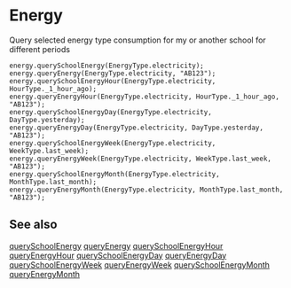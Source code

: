 # Energy

Query selected energy type consumption for my or another school for different periods

```cards
energy.querySchoolEnergy(EnergyType.electricity);
energy.queryEnergy(EnergyType.electricity, "AB123");
energy.querySchoolEnergyHour(EnergyType.electricity, HourType._1_hour_ago);
energy.queryEnergyHour(EnergyType.electricity, HourType._1_hour_ago, "AB123");
energy.querySchoolEnergyDay(EnergyType.electricity, DayType.yesterday);
energy.queryEnergyDay(EnergyType.electricity, DayType.yesterday, "AB123");
energy.querySchoolEnergyWeek(EnergyType.electricity, WeekType.last_week);
energy.queryEnergyWeek(EnergyType.electricity, WeekType.last_week, "AB123");
energy.querySchoolEnergyMonth(EnergyType.electricity, MonthType.last_month);
energy.queryEnergyMonth(EnergyType.electricity, MonthType.last_month, "AB123");
```

## See also

[querySchoolEnergy](/makecode-blockeditor/reference/energy/get-my-school-energy-usage)
[queryEnergy](/makecode-blockeditor/reference/energy/get-other-school-energy-usage)
[querySchoolEnergyHour](/makecode-blockeditor/reference/energy/get-my-school-energy-usage-for-hours)
[queryEnergyHour](/makecode-blockeditor/reference/energy/get-other-school-energy-usage-for-hours)
[querySchoolEnergyDay](/makecode-blockeditor/reference/energy/get-my-school-energy-usage-for-days)
[queryEnergyDay](/makecode-blockeditor/reference/energy/get-other-school-energy-usage-for-days)
[querySchoolEnergyWeek](/makecode-blockeditor/reference/energy/get-my-school-energy-usage-for-weeks)
[queryEnergyWeek](/makecode-blockeditor/reference/energy/get-other-school-energy-usage-for-weeks)
[querySchoolEnergyMonth](/makecode-blockeditor/reference/energy/get-my-school-energy-usage-for-months)
[queryEnergyMonth](/makecode-blockeditor/reference/energy/get-other-school-energy-usage-for-months)
